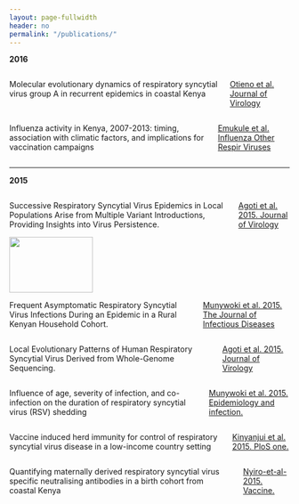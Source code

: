 ```yaml
---
layout: page-fullwidth
header: no
permalink: "/publications/"
---
```


<p><strong>2016</strong></p>

<div class="row">

<div class="small-3 columns">
 <p class=""> Molecular evolutionary dynamics of respiratory syncytial virus group A in recurrent epidemics in coastal Kenya </p>
 <p><a href="http://jvi.asm.org/content/early/2016/02/26/JVI.03105-15.abstract" target="blank">Otieno et al. Journal of Virology</a></p>
</div>

<div class="small-3 columns">
  <img class="publication" src="{{ site.url }}/images/article_img/Otieno-et-al-2015-jvi.png" alt="">
</div>

<div class="small-3 columns">
<p class="">
  Influenza activity in Kenya, 2007-2013: timing, association with climatic factors, and implications for vaccination campaigns
</p>

 <p><a href="http://onlinelibrary.wiley.com/doi/10.1111/irv.12393/abstract;jsessionid=708CD6AF0A42594A081D06C29B3438A6.f04t03" target="blank">Emukule et al. Influenza Other Respir Viruses</a></p>
</div>

<div class="small-3 columns">
 <img class="publication" src="{{ site.url }}/images/article_img/emukule-2016.png" alt="">
</div>

</div>

<hr>

<p><strong>2015</strong></p>

<div class="row">
 
 <div class="small-3 columns">
 
 <p class="">
   Successive Respiratory Syncytial Virus Epidemics in Local Populations Arise from Multiple Variant Introductions, Providing Insights into Virus Persistence.
</p>

<p><a href="http://jvi.asm.org/content/89/22/11630.long" target="blank" >Agoti et al. 2015. Journal of Virology</a></p>
 </div>

<div class="small-3 columns">
  <img class="publication" src="{{ site.url }}/images/article_img/Agoti-et-al-2015.jpg" alt="" height="100" width="150">
</div>


<div class="small-3 columns">

<p class="">
    Frequent Asymptomatic Respiratory Syncytial Virus Infections During an Epidemic in a Rural Kenyan Household Cohort.
</p>
<p class="text-justify">
  <a href="http://jid.oxfordjournals.org/content/212/11/1711">Munywoki et al. 2015. The Journal of Infectious Diseases</a></p>
</div>

<div class="small-3 columns">
  <img class="publication" src="{{ site.url }}/images/article_img/Munywoki-et-al-2015.jpg" alt="">    
</div>

</div>


<div class="row">

<div class="small-3 columns">
<p class="">
 Local Evolutionary Patterns of Human Respiratory Syncytial Virus Derived from Whole-Genome Sequencing.
</p>
<p class="text-justify"><a href="http://jid.oxfordjournals.org/content/212/11/1711.full">Agoti et al. 2015. Journal of Virology</a></p>
</div>

<div class="small-3 columns">
  <img class="publication" src="{{ site.url }}/images/article_img/Agoti-et-al-2015-jvi.jpg" alt="">
</div>

<div class="small-3 columns">
<p class=""> Influence of age, severity of infection, and co-infection on the duration of respiratory syncytial virus (RSV) shedding </p>
<p><a href="http://journals.cambridge.org/action/displayFulltext?type=6&fid=9568673&jid=HYG&volumeId=143&issueId=04&aid=9568672&bodyId=&membershipNumber=&societyETOCSession=&fulltextType=RA&fileId=S0950268814001393">Munywoki et al. 2015. Epidemiology and infection.</a></p>
</div>

<div class="small-3 columns">
 <img class="publication" src="{{ site.url }}/images/article_img/Munywoki-et-al-2015-epi-and-infection.png" alt="">
</div>
</div>

<div class="row" >

<div class="small-3 columns">
 <p class="">Vaccine induced herd immunity for control of respiratory syncytial virus disease in a low-income country setting</p>
 <p><a href="http://journals.plos.org/plosone/article?id=10.1371/journal.pone.0138018" target="blank">Kinyanjui et al. 2015. PloS one.</a></p>
</div>

<div class="small-3 columns">
 <img class="publication" src="{{ site.url }}/images/article_img/kinyanjui-plos-one-2015.png" alt="">
</div>

<div class="small-3 columns">
<p class="">Quantifying maternally derived respiratory syncytial virus specific neutralising antibodies in a birth cohort from coastal Kenya </p>
<p><a href="http://www.sciencedirect.com/science/article/pii/S0264410X15002285" target="blank"> Nyiro-et-al-2015. Vaccine.</a></p>
</div>

<div class="small-3 columns">
 <img class="publication" src="{{ site.url }}/images/article_img/nyiro-vaccine-2015.png" alt="">
</div>

</div>
